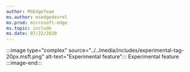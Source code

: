 ```yaml
---
author: MSEdgeTeam
ms.author: msedgedevrel
ms.prod: microsoft-edge
ms.topic: include
ms.date: 07/22/2020
---
```

:::image type="complex" source="../../media/includes/experimental-tag-20px.msft.png" alt-text="Experimental feature":::
   Experimental feature
:::image-end:::  

<!-- links -->  
